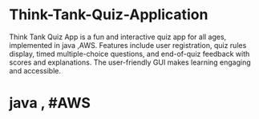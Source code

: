 # Think-Tank-Quiz-Application
Think Tank Quiz App is a fun and interactive quiz app for all ages, implemented in java ,AWS. Features include user registration, quiz rules display, timed multiple-choice questions, and end-of-quiz feedback with scores and explanations. The user-friendly GUI makes learning engaging and accessible.

# java , #AWS
